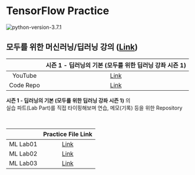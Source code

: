 # TensorFlow Practice

![python-version-3.7.1](https://img.shields.io/badge/python-3.7.1-blue.svg)

## 모두를 위한 머신러닝/딥러닝 강의 ([Link](http://hunkim.github.io/ml/))  

|           |              시즌 1 - 딥러닝의 기본 (모두를 위한 딥러닝 강좌 시즌 1)             |
|:---------:|:--------------------------------------------------------------------------------:|
|  YouTube  | [Link](https://www.youtube.com/playlist?list=PLlMkM4tgfjnLSOjrEJN31gZATbcj_MpUm) |
| Code Repo |              [Link](https://github.com/hunkim/DeepLearningZeroToAll)             |

**시즌 1 - 딥러닝의 기본 (모두를 위한 딥러닝 강좌 시즌 1)** 의  
실습 파트(Lab Part)를 직접 타이핑해보며 연습, 메모(기록) 등을 위한 Repository

<br>

|          |                                        Practice File Link                                         |
|:--------:|:-------------------------------------------------------------------------------------------------:|
| ML Lab01 | [Link](https://github.com/DevBruce/TensorFlow-Practice/blob/master/practice_files/ml_lab01.ipynb) |
| ML Lab02 | [Link](https://github.com/DevBruce/TensorFlow-Practice/blob/master/practice_files/ml_lab02.ipynb) |
| ML Lab03 | [Link](https://github.com/DevBruce/TensorFlow-Practice/blob/master/practice_files/ml_lab03.ipynb) |
